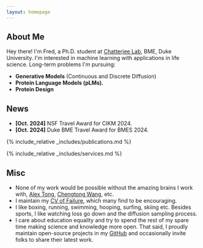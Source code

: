 ```yaml
---
layout: homepage
---
```


## About Me

Hey there! I'm Fred, a Ph.D. student at [Chatterjee Lab](https://www.chatterjeelab.com/), BME, Duke University. I'm interested in machine learning with applications in life science. Long-term problems I'm pursuing:
<!-- ## Research Interests -->

- **Generative Models** (Continuous and Discrete Diffusion)
- **Protein Language Models (pLMs).** 
- **Protein Design** 



## News

- **[Oct. 2024]** NSF Travel Award for CIKM 2024.
- **[Oct. 2024]** Duke BME Travel Award for BMES 2024.



{% include_relative _includes/publications.md %}

{% include_relative _includes/services.md %}


## Misc
 - None of my work would be possible without the amazing brains I work with, [Alex Tong](https://www.alextong.net/), [Chengtong Wang](https://github.com/Wangchentong), etc. 
 - I maintain my [CV of Failure](pages/cv_of_failure.md), which many find to be encouraging.
 - I like boxing, running, swimming, hooping, surfing, skiing etc. Besides sports, I like watching loss go down and the diffusion sampling process.
 - I care about education equality and try to spend the rest of my spare time making science and knowledge more open.
 That said, I proudly maintain open-source projects in my [GitHub](https://github.com/pengzhangzhi) and occasionally invite folks to share their latest work.
